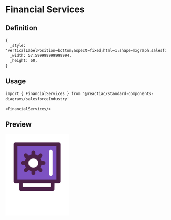 # Financial Services

## Definition

```
{
  _style: 'verticalLabelPosition=bottom;aspect=fixed;html=1;shape=mxgraph.salesforce.financial_services;',
  _width: 57.599999999999994,
  _height: 60,
}
```

## Usage

```
import { FinancialServices } from '@reactiac/standard-components-diagrams/salesforceIndustry'

<FinancialServices/>
```

## Preview

<img src="./financial-services.png" width="200"/>
